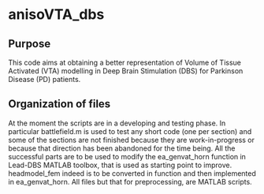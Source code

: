# anisoVTA_dbs

## Purpose
This code aims at obtaining a better representation of Volume of Tissue Activated (VTA) modelling in Deep Brain Stimulation 
(DBS) for Parkinson Disease (PD) patients. 

## Organization of files
At the moment the scripts are in a developing and testing phase. In particular battlefield.m is used to test any short code 
(one per section) and some of the sections are not finished because they are work-in-progress or because that direction has 
been abandoned for the time being.
All the successful parts are to be used to modify the ea_genvat_horn function in Lead-DBS MATLAB toolbox, that is used as starting 
point to improve.
headmodel_fem indeed is to be converted in function and then implemented in ea_genvat_horn.
All files but that for preprocessing, are MATLAB scripts.
